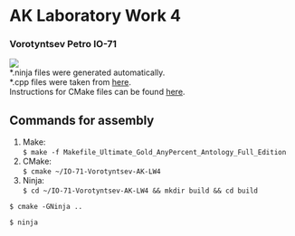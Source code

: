 # AK Laboratory Work 4
### Vorotyntsev Petro IO-71
 ![](https://img.shields.io/github/release/BioWar/IO-71-Vorotyntsev-AK-LW4)
 <br>
\*.ninja files were generated automatically.
<br>
\*.cpp files were taken from [here](https://habr.com/en/post/155201/ ).
<br>
Instructions for CMake files can be found [here]( https://mirkokiefer.com/cmake-by-example-f95eb47d45b1 ).
<br>
## Commands for assembly
1. Make: <br>
`$ make -f Makefile_Ultimate_Gold_AnyPercent_Antology_Full_Edition`
2. CMake:<br>
`$ cmake ~/IO-71-Vorotyntsev-AK-LW4`
3. Ninja:<br>
`$ cd ~/IO-71-Vorotyntsev-AK-LW4 && mkdir build && cd build`<br>

`$ cmake -GNinja ..`<br>

`$ ninja`
    
